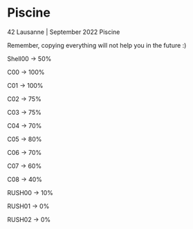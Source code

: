 # Piscine
42 Lausanne | September 2022 Piscine

Remember, copying everything will not help you in the future :)

Shell00		-> 50%

C00				-> 100%

C01				-> 100%

C02				-> 75%

C03				-> 75%

C04				-> 70%

C05				-> 80%

C06				-> 70%

C07				-> 60%

C08				-> 40%

RUSH00		-> 10%

RUSH01		-> 0%

RUSH02		-> 0%
